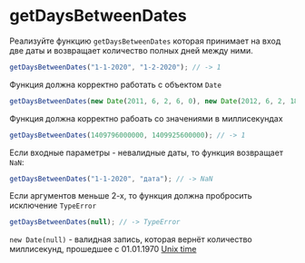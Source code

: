 # getDaysBetweenDates

Реализуйте функцию `getDaysBetweenDates` которая принимает на вход две даты и возвращает количество полных дней между ними.

```javascript
getDaysBetweenDates("1-1-2020", "1-2-2020"); // -> 1
```

Функция должна корректно работать с объектом `Date`

```javascript
getDaysBetweenDates(new Date(2011, 6, 2, 6, 0), new Date(2012, 6, 2, 18, 0)); // -> 366
```

Функция должна корректно рабоать со значениями в миллисекундах

```javascript
getDaysBetweenDates(1409796000000, 1409925600000); // -> 1
```

Если входные параметры - невалидные даты, то функция возвращает `NaN`:

```javascript
getDaysBetweenDates("1-1-2020", "дата"); // -> NaN
```

Если аргументов меньше 2-х, то функция должна пробросить исключение `TypeError`

```javascript
getDaysBetweenDates(null); // -> TypeError
```

`new Date(null)` - валидная запись, которая вернёт количество миллисекунд, прошедшее с 01.01.1970 [Unix time](https://en.wikipedia.org/wiki/Unix_time)
